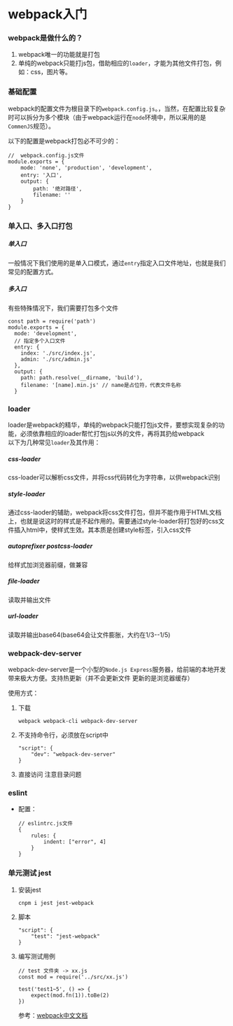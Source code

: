 # webpack入门
### webpack是做什么的？
1. webpack唯一的功能就是打包 
2. 单纯的webpack只能打js包，借助相应的`loader`，才能为其他文件打包，例如：css，图片等。

### 基础配置
webpack的配置文件为根目录下的`webpack.config.js`。，当然，在配置比较复杂时可以拆分为多个模块（由于webpack运行在`node`环境中，所以采用的是`CommenJS`规范）。  

以下的配置是webpack打包必不可少的：
```
//  webpack.config.js文件
module.exports = {
    mode: 'none', 'production', 'development',
    entry: '入口',
    output: {
        path: '绝对路径',
        filename: ''
    }
}
```
### 单入口、多入口打包
##### 单入口
一般情况下我们使用的是单入口模式，通过`entry`指定入口文件地址，也就是我们常见的配置方式。
##### 多入口
有些特殊情况下，我们需要打包多个文件
```
const path = require('path')
module.exports = {
  mode: 'development',
  // 指定多个入口文件
  entry: {
    index: './src/index.js',
    admin: './src/admin.js'
  },
  output: {
    path: path.resolve(__dirname, 'build'),
    filename: '[name].min.js' // name是占位符，代表文件名称
  }
```
### loader
loader是webpack的精华，单纯的webpack只能打包js文件，要想实现复杂的功能，必须依靠相应的loader帮忙打包js以外的文件，再将其扔给webpack  
以下为几种常见`loader`及其作用：
##### css-loader
css-loader可以解析css文件，并将css代码转化为字符串，以供webpack识别
##### style-loader
通过css-laoder的辅助，webpack将css文件打包，但并不能作用于HTML文档上，也就是说这时的样式是不起作用的。需要通过style-loader将打包好的css文件插入html中，使样式生效。其本质是创建style标签，引入css文件
##### autoprefixer postcss-loader  
给样式加浏览器前缀，做兼容
##### file-loader
读取并输出文件
##### url-loader 
读取并输出base64(base64会让文件膨胀，大约在1/3--1/5)
### webpack-dev-server
webpack-dev-server是一个小型的`Node.js Express`服务器，给前端的本地开发带来极大方便。支持热更新（并不会更新文件 更新的是浏览器缓存）  

使用方式：
1. 下载
    ```
    webpack webpack-cli webpack-dev-server
    ```
2. 不支持命令行，必须放在script中
    ```
    "script": {
        "dev": "webpack-dev-server"
    }
    ```
3. 直接访问 注意目录问题
### eslint
* 配置：
    ```
    // eslintrc.js文件
    {
        rules: {
            indent: ["error", 4]
        }
    }
    ```
### 单元测试 jest
1. 安装jest
    ```
    cnpm i jest jest-webpack
    
    ```
2. 脚本
    ```
    "script": {
        "test": "jest-webpack"
    }
    ```
3. 编写测试用例
    ```
    // test 文件夹 -> xx.js
    const mod = require('../src/xx.js')
    
    test('test1~5', () => {
        expect(mod.fn(1)).toBe(2)
    })
    ```
    参考：[webpack中文文档](https://webpack.docschina.org/concepts)